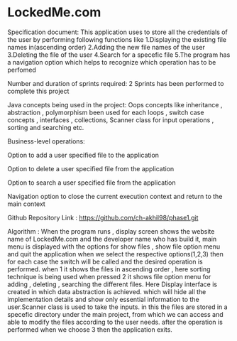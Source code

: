 # LockedMe.com

Specification document: This application uses to store all the credentials of the user by performing following functions like
                       1.Displaying the existing file names in(ascending order)
                       2.Adding the new file names of the user
                       3.Deleting the file of the user
                       4.Search for a specefic file 
                       5.The program has a navigation option which helps to recognize which operation has to be perfomed
            
Number and duration of sprints required: 2 Sprints has been performed to complete this project

Java concepts being used in the project: Oops concepts like inheritance , abstraction , polymorphism been used
                                         for each loops , switch case concepts , interfaces , collections,
                                         Scanner class for input operations , sorting and searching etc.
                                         
Business-level operations:

Option to add a user specified file to the application

Option to delete a user specified file from the application

Option to search a user specified file from the application

Navigation option to close the current execution context and return to the main context

Github Repository Link : https://github.com/ch-akhil98/phase1.git

Algorithm : When the program runs , display screen shows the website name of LockedMe.com and the developer name who has build it,
main menu is displayed with the options for show files , show file option menu and quit the application
when we select the respective options(1,2,3) then for each case the switch will be called and the desired 
operation is performed. when 1 it shows the files in ascending order , here sorting technique is being used
when pressed 2 it shows file option menu for adding , deleting , searching the different files. Here Display interface 
is created in which data abstraction is achieved. which will hide all the implementation details and show only essential 
information to the user.Scanner class is used to take the inputs. in this the files are stored in a specefic directory
under the main project, from which we can access and able to modify the files according to the user needs. after the 
operation is performed when we choose 3 then the application exits.

                                         

